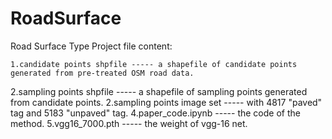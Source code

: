 # RoadSurface
Road Surface Type Project
file content:

	1.candidate points shpfile ----- a shapefile of candidate points generated from pre-treated OSM road data.
  2.sampling points shpfile ----- a shapefile of sampling points generated from candidate points.
	2.sampling points image set ----- with 4817 "paved" tag and 5183 "unpaved" tag.
	4.paper_code.ipynb ----- the code of the method.
	5.vgg16_7000.pth ----- the weight of vgg-16 net.
